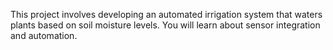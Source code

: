 This project involves developing an automated irrigation system that waters plants based on soil
moisture levels.
You will learn about sensor integration and automation.

